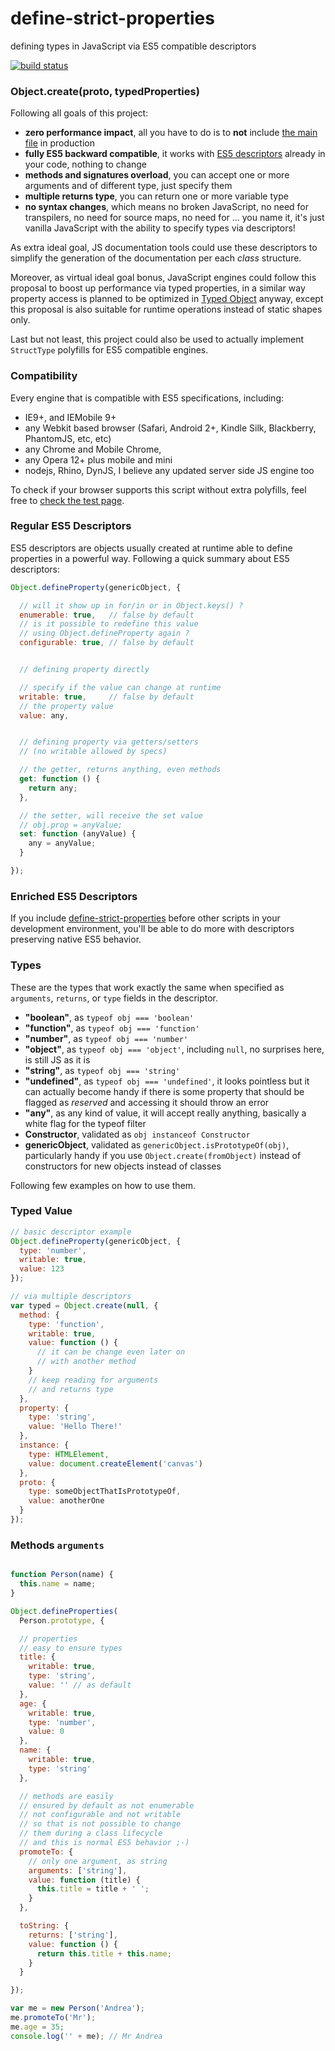 define-strict-properties
========================

defining types in JavaScript via ES5 compatible descriptors

[![build status](https://secure.travis-ci.org/WebReflection/define-strict-properties.png)](http://travis-ci.org/WebReflection/define-strict-properties)


### Object.create(proto, typedProperties)
Following all goals of this project:

  * **zero performance impact**, all you have to do is to **not** include [the main file](build/define-strict-properties.max.js) in production
  * **fully ES5 backward compatible**, it works with [ES5 descriptors](http://www.ecma-international.org/ecma-262/5.1/#sec-8.10) already in your code, nothing to change
  * **methods and signatures overload**, you can accept one or more arguments and of different type, just specify them
  * **multiple returns type**, you can return one or more variable type
  * **no syntax changes**, which means no broken JavaScript, no need for transpilers, no need for source maps, no need for ... you name it, it's just vanilla JavaScript with the ability to specify types via descriptors!

As extra ideal goal, JS documentation tools could use these descriptors to simplify the generation of the documentation per each _class_ structure.

Moreover, as virtual ideal goal bonus, JavaScript engines could follow this proposal to boost up performance via typed properties, in a similar way property access is planned to be optimized in [Typed Object](http://wiki.ecmascript.org/doku.php?id=harmony:typed_objects) anyway, except this proposal is also suitable for runtime operations instead of static shapes only.

Last but not least, this project could also be used to actually implement `StructType` polyfills for ES5 compatible engines.

### Compatibility
Every engine that is compatible with ES5 specifications, including:

  * IE9+, and IEMobile 9+
  * any Webkit based browser (Safari, Android 2+, Kindle Silk, Blackberry, PhantomJS, etc, etc)
  * any Chrome and Mobile Chrome,
  * any Opera 12+ plus mobile and mini
  * nodejs, Rhino, DynJS, I believe any updated server side JS engine too

To check if your browser supports this script without extra polyfills, feel free to [check the test page](http://webreflection.github.io/define-strict-properties/test/).

### Regular ES5 Descriptors
ES5 descriptors are objects usually created at runtime able to define properties in a powerful way.
Following a quick summary about ES5 descriptors:

```javascript
Object.defineProperty(genericObject, {

  // will it show up in for/in or in Object.keys() ?
  enumerable: true,   // false by default
  // is it possible to redefine this value 
  // using Object.defineProperty again ?
  configurable: true, // false by default


  // defining property directly

  // specify if the value can change at runtime
  writable: true,     // false by default
  // the property value
  value: any,


  // defining property via getters/setters
  // (no writable allowed by specs)

  // the getter, returns anything, even methods
  get: function () {
    return any;
  },

  // the setter, will receive the set value
  // obj.prop = anyValue;
  set: function (anyValue) {
    any = anyValue;
  }

});
```


### Enriched ES5 Descriptors
If you include [define-strict-properties](build/define-strict-properties.max.js) before other scripts in your development environment, you'll be able to do more with descriptors preserving native ES5 behavior.


### Types
These are the types that work exactly the same when specified as `arguments`, `returns`, or `type` fields in the descriptor.

  * **"boolean"**, as `typeof obj === 'boolean'`
  * **"function"**, as `typeof obj === 'function'`
  * **"number"**, as `typeof obj === 'number'`
  * **"object"**, as `typeof obj === 'object'`, including `null`, no surprises here, is still JS as it is
  * **"string"**, as `typeof obj === 'string'`
  * **"undefined"**, as `typeof obj === 'undefined'`, it looks pointless but it can actually become handy if there is some property that should be flagged as _reserved_ and accessing it should throw an error
  * **"any"**, as any kind of value, it will accept really anything, basically a white flag for the typeof filter
  * **Constructor**, validated as `obj instanceof Constructor`
  * **genericObject**, validated as `genericObject.isPrototypeOf(obj)`, particularly handy if you use `Object.create(fromObject)` instead of constructors for new objects instead of classes

Following few examples on how to use them.

### Typed Value
```javascript
// basic descriptor example
Object.defineProperty(genericObject, {
  type: 'number',
  writable: true,
  value: 123
});

// via multiple descriptors
var typed = Object.create(null, {
  method: {
    type: 'function',
    writable: true,
    value: function () {
      // it can be change even later on
      // with another method
    }
    // keep reading for arguments
    // and returns type
  },
  property: {
    type: 'string',
    value: 'Hello There!'
  },
  instance: {
    type: HTMLElement,
    value: document.createElement('canvas')
  },
  proto: {
    type: someObjectThatIsPrototypeOf,
    value: anotherOne
  }
});
```

### Methods `arguments`
```javascript

function Person(name) {
  this.name = name;
}

Object.defineProperties(
  Person.prototype, {

  // properties
  // easy to ensure types
  title: {
    writable: true,
    type: 'string',
    value: '' // as default
  },
  age: {
    writable: true,
    type: 'number',
    value: 0
  },
  name: {
    writable: true,
    type: 'string'
  },

  // methods are easily
  // ensured by default as not enumerable
  // not configurable and not writable
  // so that is not possible to change
  // them during a class lifecycle
  // and this is normal ES5 behavior ;-)
  promoteTo: {
    // only one argument, as string
    arguments: ['string'],
    value: function (title) {
      this.title = title + ' ';
    }
  },

  toString: {
    returns: ['string'],
    value: function () {
      return this.title + this.name;
    }
  }

});

var me = new Person('Andrea');
me.promoteTo('Mr');
me.age = 35;
console.log('' + me); // Mr Andrea
```